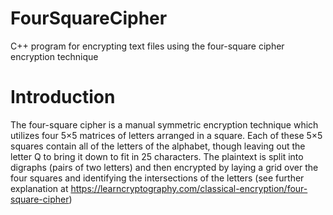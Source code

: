 # FourSquareCipher
C++ program for encrypting text files using the four-square cipher encryption technique

# Introduction
The four-square cipher is a manual symmetric encryption technique which utilizes four 5×5 matrices of letters arranged in a square. Each of these 5×5 squares contain all of the letters of the alphabet, though leaving out the letter Q to bring it down to fit in 25 characters. The plaintext is split into digraphs (pairs of two letters) and then encrypted by laying a grid over the four squares and identifying the intersections of the letters (see further explanation at https://learncryptography.com/classical-encryption/four-square-cipher)
